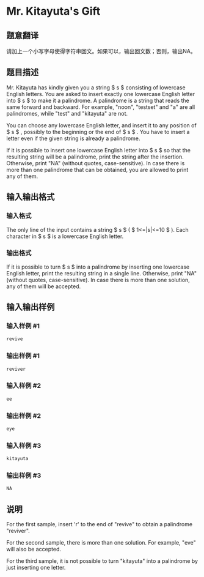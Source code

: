 # Mr. Kitayuta&#039;s Gift

## 题意翻译

请加上一个小写字母使得字符串回文。如果可以，输出回文数；否则，输出NA。

## 题目描述

Mr. Kitayuta has kindly given you a string $ s $ consisting of lowercase English letters. You are asked to insert exactly one lowercase English letter into $ s $ to make it a palindrome. A palindrome is a string that reads the same forward and backward. For example, "noon", "testset" and "a" are all palindromes, while "test" and "kitayuta" are not.

You can choose any lowercase English letter, and insert it to any position of $ s $ , possibly to the beginning or the end of $ s $ . You have to insert a letter even if the given string is already a palindrome.

If it is possible to insert one lowercase English letter into $ s $ so that the resulting string will be a palindrome, print the string after the insertion. Otherwise, print "NA" (without quotes, case-sensitive). In case there is more than one palindrome that can be obtained, you are allowed to print any of them.

## 输入输出格式

### 输入格式

The only line of the input contains a string $ s $ ( $ 1<=|s|<=10 $ ). Each character in $ s $ is a lowercase English letter.

### 输出格式

If it is possible to turn $ s $ into a palindrome by inserting one lowercase English letter, print the resulting string in a single line. Otherwise, print "NA" (without quotes, case-sensitive). In case there is more than one solution, any of them will be accepted.

## 输入输出样例

### 输入样例 #1

```cpp
revive

```
### 输出样例 #1

```cpp
reviver

```
### 输入样例 #2

```cpp
ee

```
### 输出样例 #2

```cpp
eye
```


### 输入样例 #3

```cpp
kitayuta

```
### 输出样例 #3

```cpp
NA

```
## 说明

For the first sample, insert 'r' to the end of "revive" to obtain a palindrome "reviver".

For the second sample, there is more than one solution. For example, "eve" will also be accepted.

For the third sample, it is not possible to turn "kitayuta" into a palindrome by just inserting one letter.

